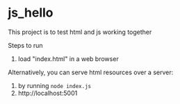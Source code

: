 # js_hello
This project is to test html and js working together

Steps to run
1. load "index.html" in a web browser

Alternatively, you can serve html resources over a server: 
1. by running
``` node index.js ```
2. http://localhost:5001
